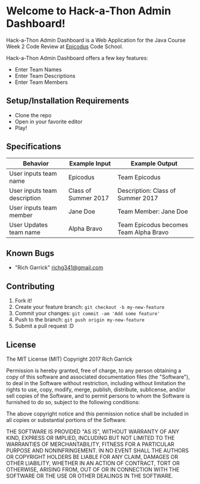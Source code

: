 # Welcome to Hack-a-Thon Admin Dashboard!

Hack-a-Thon Admin Dashboard is a Web Application for the Java Course Week 2 Code Review at [Epicodus](https://www.epicodus.com/) Code School.

Hack-a-Thon Admin Dashboard offers a few key features:
- Enter Team Names
- Enter Team Descriptions
- Enter Team Members


## Setup/Installation Requirements

* Clone the repo
* Open in your favorite editor
* Play!


## Specifications

| Behavior      | Example Input         | Example Output        |
| ------------- | ------------- | ------------- |
|  User inputs team name | Epicodus | Team Epicodus |
|  User inputs team description | Class of Summer 2017 | Description: Class of Summer 2017 |
|  User inputs team member | Jane Doe | Team Member: Jane Doe |
|  User Updates team name | Alpha Bravo | Team Epicodus becomes Team Alpha Bravo|

## Known Bugs
* "Rich Garrick" <richg341@gmail.com>

## Contributing

1. Fork it!
2. Create your feature branch: `git checkout -b my-new-feature`
3. Commit your changes: `git commit -am 'Add some feature'`
4. Push to the branch: `git push origin my-new-feature`
5. Submit a pull request :D


## License
The MIT License (MIT)
Copyright 2017 Rich Garrick

Permission is hereby granted, free of charge, to any person obtaining a copy of this software and associated documentation files (the "Software"), to deal in the Software without restriction, including without limitation the rights to use, copy, modify, merge, publish, distribute, sublicense, and/or sell copies of the Software, and to permit persons to whom the Software is furnished to do so, subject to the following conditions:

The above copyright notice and this permission notice shall be included in all copies or substantial portions of the Software.

THE SOFTWARE IS PROVIDED "AS IS", WITHOUT WARRANTY OF ANY KIND, EXPRESS OR IMPLIED, INCLUDING BUT NOT LIMITED TO THE WARRANTIES OF MERCHANTABILITY, FITNESS FOR A PARTICULAR PURPOSE AND NONINFRINGEMENT. IN NO EVENT SHALL THE AUTHORS OR COPYRIGHT HOLDERS BE LIABLE FOR ANY CLAIM, DAMAGES OR OTHER LIABILITY, WHETHER IN AN ACTION OF CONTRACT, TORT OR OTHERWISE, ARISING FROM, OUT OF OR IN CONNECTION WITH THE SOFTWARE OR THE USE OR OTHER DEALINGS IN THE SOFTWARE.
